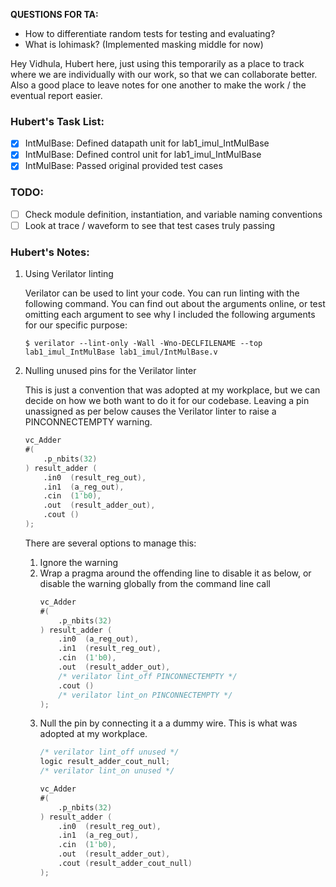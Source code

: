 **QUESTIONS FOR TA:**
- How to differentiate random tests for testing and evaluating?
- What is lohimask? (Implemented masking middle for now)

Hey Vidhula, Hubert here, just using this temporarily as a place to track where we are individually with our work, so that we can collaborate better.
Also a good place to leave notes for one another to make the work / the eventual report easier.

### Hubert's Task List:
- [x] IntMulBase: Defined datapath unit for lab1_imul_IntMulBase
- [x] IntMulBase: Defined control unit for lab1_imul_IntMulBase
- [x] IntMulBase: Passed original provided test cases

### TODO:
- [ ] Check module definition, instantiation, and variable naming conventions
- [ ] Look at trace / waveform to see that test cases truly passing

### Hubert's Notes:

1. Using Verilator linting

    Verilator can be used to lint your code. You can run linting with the following command. You can find out about the arguments online, or test omitting each argument to see why I included the following arguments for our specific purpose:
    ```
    $ verilator --lint-only -Wall -Wno-DECLFILENAME --top lab1_imul_IntMulBase lab1_imul/IntMulBase.v
    ```

2. Nulling unused pins for the Verilator linter

    This is just a convention that was adopted at my workplace, but we can decide on how we both want to do it for our codebase. Leaving a pin unassigned as per below causes the Verilator linter to raise a PINCONNECTEMPTY warning.

    ```verilog
    vc_Adder
    #(
        .p_nbits(32)
    ) result_adder (
        .in0  (result_reg_out),
        .in1  (a_reg_out),
        .cin  (1'b0),
        .out  (result_adder_out),
        .cout ()
    );
    ```
    There are several options to manage this:
    1. Ignore the warning
    2. Wrap a pragma around the offending line to disable it as below, or disable the warning globally from the command line call
        ```verilog
        vc_Adder
        #(
            .p_nbits(32)
        ) result_adder (
            .in0  (a_reg_out),
            .in1  (result_reg_out),
            .cin  (1'b0),
            .out  (result_adder_out),
            /* verilator lint_off PINCONNECTEMPTY */
            .cout ()
            /* verilator lint_on PINCONNECTEMPTY */
        );
        ```
    3. Null the pin by connecting it a a dummy wire. This is what was adopted at my workplace.
        ```verilog
        /* verilator lint_off unused */
        logic result_adder_cout_null;
        /* verilator lint_on unused */

        vc_Adder
        #(
            .p_nbits(32)
        ) result_adder (
            .in0  (result_reg_out),
            .in1  (a_reg_out),
            .cin  (1'b0),
            .out  (result_adder_out),
            .cout (result_adder_cout_null)
        );
        ```
